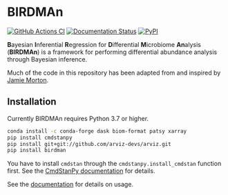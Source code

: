 # BIRDMAn

[![GitHub Actions CI](https://github.com/gibsramen/birdman/workflows/BIRDMAn%20CI/badge.svg)](https://github.com/gibsramen/BIRDMAn/actions)
[![Documentation Status](https://readthedocs.org/projects/birdman/badge/?version=latest)](https://birdman.readthedocs.io/en/latest/?badge=latest)
[![PyPI](https://img.shields.io/pypi/v/birdman.svg)](https://pypi.org/project/birdman)

**B**ayesian **I**nferential **R**egression for **D**ifferential **M**icrobiome **An**alysis (**BIRDMAn**) is a framework for performing differential abundance analysis through Bayesian inference.

Much of the code in this repository has been adapted from and inspired by [Jamie Morton](https://mortonjt.github.io/probable-bug-bytes/probable-bug-bytes/differential-abundance/).

## Installation

Currently BIRDMAn requires Python 3.7 or higher.

```bash
conda install -c conda-forge dask biom-format patsy xarray
pip install cmdstanpy
pip install git+git://github.com/arviz-devs/arviz.git
pip install birdman
```

You have to install `cmdstan` through the `cmdstanpy.install_cmdstan` function first. See the [CmdStanPy documentation](https://mc-stan.org/cmdstanpy/installation.html#install-cmdstan) for details.

See the [documentation](https://birdman.readthedocs.io/en/latest/?badge=latest) for details on usage.
